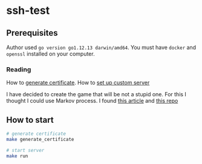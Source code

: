 # ssh-test

## Prerequisites

Author used `go version go1.12.13 darwin/amd64`.
You must have `docker` and `openssl` installed on your computer.

### Reading

How to [generate certificate](https://gist.github.com/cecilemuller/9492b848eb8fe46d462abeb26656c4f8#how-to-create-an-https-certificate-for-localhost-domains).
How to [set up custom server](https://github.com/go-swagger/go-swagger/blob/master/docs/tutorial/custom-server.md)

I have decided to create the game that will be not a stupid one.
For this I thought I could use Markov process.
I found [this article](https://ambareeshr.wordpress.com/2019/01/07/markov-decision-process-for-tic-tac-toe/) and
[this repo](https://github.com/revanurambareesh/mdp-tic-tac-toe)

## How to start
```.bash
# generate certificate
make generate_certificate

# start server
make run
```

